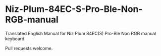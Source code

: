 # Niz-Plum-84EC-S-Pro-Ble-Non-RGB-manual
Translated English Manual for Niz Plum 84EC(S) Pro-Ble Non RGB manual keyboard

Pull requests welcome.
